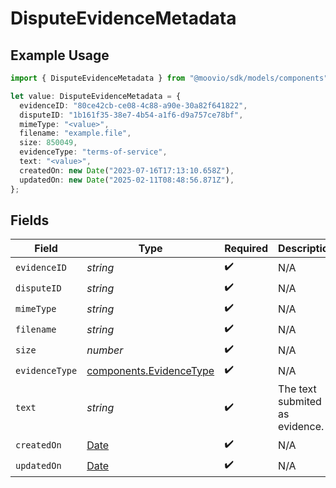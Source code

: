 # DisputeEvidenceMetadata

## Example Usage

```typescript
import { DisputeEvidenceMetadata } from "@moovio/sdk/models/components";

let value: DisputeEvidenceMetadata = {
  evidenceID: "80ce42cb-ce08-4c88-a90e-30a82f641822",
  disputeID: "1b161f35-38e7-4b54-a1f6-d9a757ce78bf",
  mimeType: "<value>",
  filename: "example.file",
  size: 850049,
  evidenceType: "terms-of-service",
  text: "<value>",
  createdOn: new Date("2023-07-16T17:13:10.658Z"),
  updatedOn: new Date("2025-02-11T08:48:56.871Z"),
};
```

## Fields

| Field                                                                                         | Type                                                                                          | Required                                                                                      | Description                                                                                   |
| --------------------------------------------------------------------------------------------- | --------------------------------------------------------------------------------------------- | --------------------------------------------------------------------------------------------- | --------------------------------------------------------------------------------------------- |
| `evidenceID`                                                                                  | *string*                                                                                      | :heavy_check_mark:                                                                            | N/A                                                                                           |
| `disputeID`                                                                                   | *string*                                                                                      | :heavy_check_mark:                                                                            | N/A                                                                                           |
| `mimeType`                                                                                    | *string*                                                                                      | :heavy_check_mark:                                                                            | N/A                                                                                           |
| `filename`                                                                                    | *string*                                                                                      | :heavy_check_mark:                                                                            | N/A                                                                                           |
| `size`                                                                                        | *number*                                                                                      | :heavy_check_mark:                                                                            | N/A                                                                                           |
| `evidenceType`                                                                                | [components.EvidenceType](../../models/components/evidencetype.md)                            | :heavy_check_mark:                                                                            | N/A                                                                                           |
| `text`                                                                                        | *string*                                                                                      | :heavy_check_mark:                                                                            | The text submited as evidence.                                                                |
| `createdOn`                                                                                   | [Date](https://developer.mozilla.org/en-US/docs/Web/JavaScript/Reference/Global_Objects/Date) | :heavy_check_mark:                                                                            | N/A                                                                                           |
| `updatedOn`                                                                                   | [Date](https://developer.mozilla.org/en-US/docs/Web/JavaScript/Reference/Global_Objects/Date) | :heavy_check_mark:                                                                            | N/A                                                                                           |